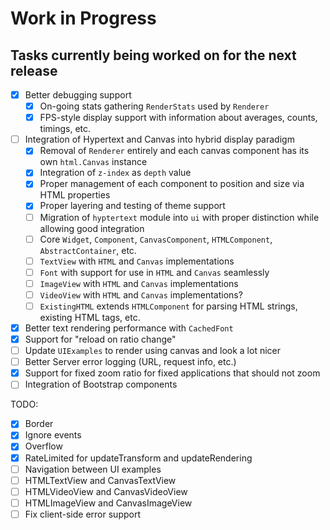 # Work in Progress
## Tasks currently being worked on for the next release

* [X] Better debugging support
    * [X] On-going stats gathering `RenderStats` used by `Renderer`
    * [X] FPS-style display support with information about averages, counts, timings, etc.
* [ ] Integration of Hypertext and Canvas into hybrid display paradigm
    * [X] Removal of `Renderer` entirely and each canvas component has its own `html.Canvas` instance
    * [X] Integration of `z-index` as `depth` value
    * [X] Proper management of each component to position and size via HTML properties
    * [X] Proper layering and testing of theme support
    * [ ] Migration of `hyptertext` module into `ui` with proper distinction while allowing good integration
    * [ ] Core `Widget`, `Component`, `CanvasComponent`, `HTMLComponent`, `AbstractContainer`, etc.
    * [ ] `TextView` with `HTML` and `Canvas` implementations
    * [ ] `Font` with support for use in `HTML` and `Canvas` seamlessly
    * [ ] `ImageView` with `HTML` and `Canvas` implementations
    * [ ] `VideoView` with `HTML` and `Canvas` implementations?
    * [ ] `ExistingHTML` extends `HTMLComponent` for parsing HTML strings, existing HTML tags, etc.
* [X] Better text rendering performance with `CachedFont`
* [X] Support for "reload on ratio change"
* [ ] Update `UIExamples` to render using canvas and look a lot nicer
* [ ] Better Server error logging (URL, request info, etc.)
* [X] Support for fixed zoom ratio for fixed applications that should not zoom
* [ ] Integration of Bootstrap components

TODO:

* [X] Border
* [X] Ignore events
* [X] Overflow
* [X] RateLimited for updateTransform and updateRendering
* [ ] Navigation between UI examples
* [ ] HTMLTextView and CanvasTextView
* [ ] HTMLVideoView and CanvasVideoView
* [ ] HTMLImageView and CanvasImageView
* [ ] Fix client-side error support
